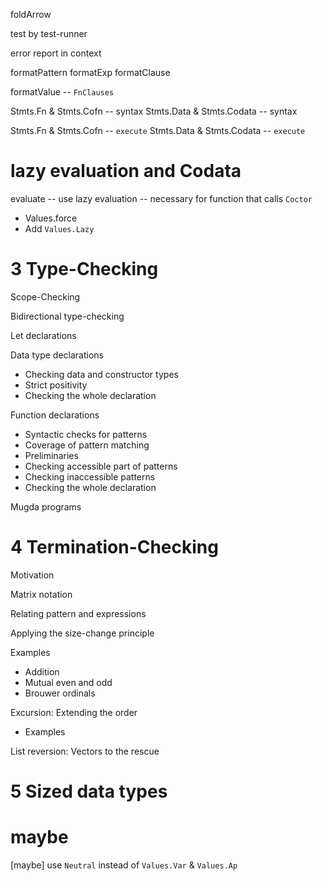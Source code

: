 foldArrow

test by test-runner

error report in context

formatPattern
formatExp
formatClause

formatValue -- `FnClauses`

Stmts.Fn & Stmts.Cofn -- syntax
Stmts.Data & Stmts.Codata -- syntax

Stmts.Fn & Stmts.Cofn -- `execute`
Stmts.Data & Stmts.Codata -- `execute`

# lazy evaluation and Codata

evaluate -- use lazy evaluation -- necessary for function that calls `Coctor`

- Values.force
- Add `Values.Lazy`

# 3 Type-Checking

Scope-Checking

Bidirectional type-checking

Let declarations

Data type declarations

- Checking data and constructor types
- Strict positivity
- Checking the whole declaration

Function declarations

- Syntactic checks for patterns
- Coverage of pattern matching
- Preliminaries
- Checking accessible part of patterns
- Checking inaccessible patterns
- Checking the whole declaration

Mugda programs

# 4 Termination-Checking

Motivation

Matrix notation

Relating pattern and expressions

Applying the size-change principle

Examples

- Addition
- Mutual even and odd
- Brouwer ordinals

Excursion: Extending the order

- Examples

List reversion: Vectors to the rescue

# 5 Sized data types

# maybe

[maybe] use `Neutral` instead of `Values.Var` & `Values.Ap`
